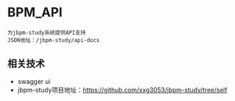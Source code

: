 # BPM_API 
	为jbpm-study系统提供API支持
	JSON地址：/jbpm-study/api-docs
	
## 相关技术
* swagger ui
* jbpm-study项目地址：https://github.com/xxg3053/jbpm-study/tree/self